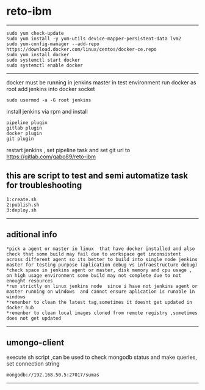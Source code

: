 # reto-ibm


------------------------------------

```
sudo yum check-update
sudo yum install -y yum-utils device-mapper-persistent-data lvm2
sudo yum-config-manager --add-repo https://download.docker.com/linux/centos/docker-ce.repo
sudo yum install docker
sudo systemctl start docker
sudo systemctl enable docker
```
------------------------------------

docker must be running in jenkins master
in test environment run docker as root 
add jenkins into docker socket

```
sudo usermod -a -G root jenkins 

```
install jenkins via rpm and install

``` 
pipeline plugin
gitlab plugin
docker plugin
git plugin 
```
restart jenkins , set pipeline task and set git url to https://gitlab.com/gabo89/reto-ibm

this are script to test and semi automatize task for troubleshooting
------------------------------------

```
1:create.sh 
2:publish.sh 
3:deploy.sh
```
------------------------------------


aditional info
------------------------------------

```
*pick a agent or master in linux  that have docker installed and also check that some build may fail due to workspace get inconsistent across different agent so its better to build into single node jenkins master for testing purpose (aplication debug vs infraestructure debug)
*check space in jenkins agent or master, disk memory and cpu usage , on high usage environment some build may not complete due to not enought resources
*run strictly on linux jenkins node  since i have not jenkins agent or master running on windows  and cannot ensure aplication is runable in windows
*remenber to clean the latest tag,sometimes it doesnt get updated in docker hub 
*remenber to clean local images cloned from remote registry ,sometimes does not get updated
```
------------------------------------

umongo-client
------------------------------------
execute sh script ,can be used to check mongodb status and make queries, set connection string 
```
mongodb://192.168.50.5:27017/sumas
```
------------------------------------


